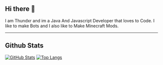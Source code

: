## Hi there 👋

I am Thundxr and im a Java And Javascript Developer that loves to Code. I like to make Bots and I also like to Make Minecraft Mods.

---

## Github Stats
[![GitHub Stats](https://github-readme-stats.vercel.app/api?username=IThundxr&show_icons=true&theme=tokyonight)]()
[![Top Langs](https://github-readme-stats.vercel.app/api/top-langs?username=IThundxr&theme=tokyonight)]()
